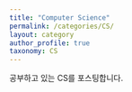 ```yaml
---
title: "Computer Science"
permalink: /categories/CS/
layout: category
author_profile: true
taxonomy: CS
---
```


공부하고 있는 CS를 포스팅합니다.
